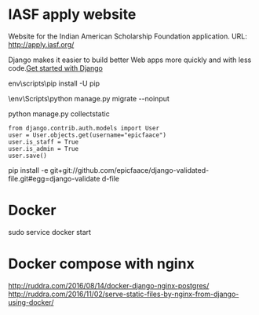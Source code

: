 # IASF apply website
Website for the Indian American Scholarship Foundation application.
URL: http://apply.iasf.org/

Django makes it easier to build better Web apps more quickly and with less code.[Get started with Django](https://www.djangoproject.com/start/)

env\scripts\pip install -U pip

\env\Scripts\python manage.py migrate --noinput

python manage.py collectstatic 

```
from django.contrib.auth.models import User
user = User.objects.get(username="epicfaace")
user.is_staff = True
user.is_admin = True
user.save()
```

pip install -e git+git://github.com/epicfaace/django-validated-file.git#egg=django-validate
d-file

# Docker
sudo service docker start

# Docker compose with nginx
http://ruddra.com/2016/08/14/docker-django-nginx-postgres/
http://ruddra.com/2016/11/02/serve-static-files-by-nginx-from-django-using-docker/

